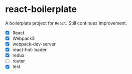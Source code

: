 # react-boilerplate

A boilerplate project for `React`. Still continues Improvement.

- [x] React
- [x] Webpack3
- [x] webpack-dev-server
- [x] react-hot-loader
- [x] redux
- [ ] router
- [x] test

